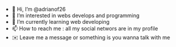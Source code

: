 - 👋 Hi, I’m @adrianof26
- 👀 I’m interested in webs develops and programming
- 🌱 I’m currently learning web developing 
- 📫 How to reach me : all my social networs are in my profile
- ✉️ Leave me a message or something is you wanna talk with me

<!---
adrianof26/adrianof26 is a ✨ special ✨ repository because its `README.md` (this file) appears on your GitHub profile.
You can click the Preview link to take a look at your changes.
--->
